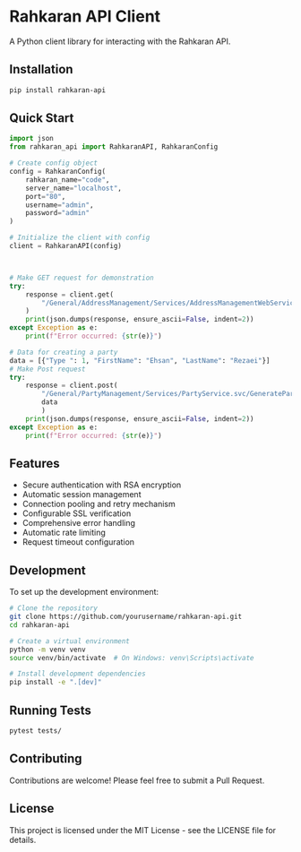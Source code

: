 # Rahkaran API Client

A Python client library for interacting with the Rahkaran API.

## Installation

```bash
pip install rahkaran-api
```

## Quick Start

```python
import json
from rahkaran_api import RahkaranAPI, RahkaranConfig

# Create config object
config = RahkaranConfig(
    rahkaran_name="code",
    server_name="localhost",
    port="80",
    username="admin",
    password="admin"
)

# Initialize the client with config
client = RahkaranAPI(config)



# Make GET request for demonstration
try:
    response = client.get(
        "/General/AddressManagement/Services/AddressManagementWebService.svc/GetRegionalDivisionList"
    )
    print(json.dumps(response, ensure_ascii=False, indent=2))    
except Exception as e:
    print(f"Error occurred: {str(e)}")

# Data for creating a party
data = [{"Type ": 1, "FirstName": "Ehsan", "LastName": "Rezaei"}]
# Make Post request
try:
    response = client.post(
        "/General/PartyManagement/Services/PartyService.svc/GenerateParty",
        data
        )
    print(json.dumps(response, ensure_ascii=False, indent=2))    
except Exception as e:
    print(f"Error occurred: {str(e)}")

```

## Features

- Secure authentication with RSA encryption
- Automatic session management
- Connection pooling and retry mechanism
- Configurable SSL verification
- Comprehensive error handling
- Automatic rate limiting
- Request timeout configuration

## Development

To set up the development environment:

```bash
# Clone the repository
git clone https://github.com/yourusername/rahkaran-api.git
cd rahkaran-api

# Create a virtual environment
python -m venv venv
source venv/bin/activate  # On Windows: venv\Scripts\activate

# Install development dependencies
pip install -e ".[dev]"
```

## Running Tests

```bash
pytest tests/
```

## Contributing

Contributions are welcome! Please feel free to submit a Pull Request.

## License

This project is licensed under the MIT License - see the LICENSE file for details.